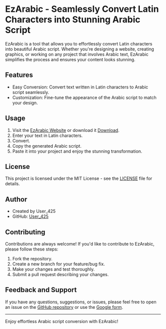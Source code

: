 # EzArabic - Seamlessly Convert Latin Characters into Stunning Arabic Script

EzArabic is a tool that allows you to effortlessly convert Latin characters into beautiful Arabic script. Whether you're designing a website, creating graphics, or working on any project that involves Arabic text, EzArabic simplifies the process and ensures your content looks stunning.

## Features

- Easy Conversion: Convert text written in Latin characters to Arabic script seamlessly.
- Customization: Fine-tune the appearance of the Arabic script to match your design.

## Usage

1. Visit the [EzArabic Website](https://user-425.github.io/EzArabic/) or download it [Download](https://github.com/User-425/EzArabic/releases/tag/release).
2. Enter your text in Latin characters.
3. Convert.
4. Copy the generated Arabic script.
5. Paste it into your project and enjoy the stunning transformation.

## License

This project is licensed under the MIT License - see the [LICENSE](LICENSE) file for details.

## Author

- Created by User_425
- GitHub: [User_425](https://github.com/User-425)

## Contributing

Contributions are always welcome! If you'd like to contribute to EzArabic, please follow these steps:

1. Fork the repository.
2. Create a new branch for your feature/bug fix.
3. Make your changes and test thoroughly.
4. Submit a pull request describing your changes.

## Feedback and Support

If you have any questions, suggestions, or issues, please feel free to open an issue on the [GitHub repository](https://github.com/User-425/EzArabic/issues) or use the [Google form](https://forms.gle/MbMo8G1LoiMEFnEj8).

---

Enjoy effortless Arabic script conversion with EzArabic!
